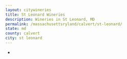 ```yaml
---
layout: citywineries
title: St Leonard Wineries
description: Wineries in St Leonard, MD
permalink: /massachusettsryland/calvert/st-leonard/
state: md
county: calvert
city: st leonard
---
```

-
